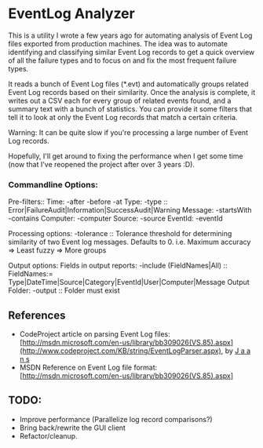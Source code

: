 EventLog Analyzer
=================

This is a utility I wrote a few years ago for automating analysis of Event Log files exported from production machines.
The idea was to automate identifying and classifying similar Event Log records to get a quick overview of all the failure types and to focus on and fix the most frequent failure types.

It reads a bunch of Event Log files (*.evt) and automatically groups related Event Log records based on their similarity.
Once the analysis is complete, it writes out a CSV each for every group of related events found, and a summary text with a bunch of statistics.
You can provide it some filters that tell it to look at only the Event Log records that match a certain criteria.

Warning: It can be quite slow if you're processing a large number of Event Log records.

Hopefully, I'll get around to fixing the performance when I get some time (now that I've reopened the project after over 3 years :D).

### Commandline Options:
  Pre-filters::
    Time: -after -before -at
    Type: -type :: Error|FailureAudit|Information|SuccessAudit|Warning
    Message: -startsWith -contains
    Computer: -computer
    Source: -source
    EventId: -eventId

  Processing options:
    -tolerance :: Tolerance threshold for determining similarity of two Event log messages.
                  Defaults to 0. i.e. Maximum accuracy => Least fuzzy => More groups
    
  Output options: 
    Fields in output reports: -include (FieldNames|All) :: FieldNames:= Type|DateTime|Source|Category|EventId|User|Computer|Message
    Output Folder: -output :: Folder must exist

References
----------
* CodeProject article on parsing Event Log files: [http://msdn.microsoft.com/en-us/library/bb309026(VS.85).aspx](http://www.codeproject.com/KB/string/EventLogParser.aspx), by [J a a n s](http://www.codeproject.com/Members/J-a-a-n-s)
* MSDN Reference on Event Log file format: [http://msdn.microsoft.com/en-us/library/bb309026(VS.85).aspx]

TODO:
-----
* Improve performance (Parallelize log record comparisons?)
* Bring back/rewrite the GUI client
* Refactor/cleanup.
